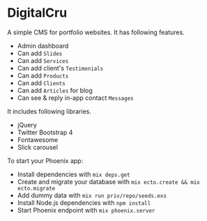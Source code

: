 # DigitalCru

A simple CMS for portfolio websites. It has following features.

  * Admin dashboard
  * Can add `Slides`
  * Can add `Services`
  * Can add client's `Testimonials`
  * Can add `Products`
  * Can add `Clients`
  * Can add `Articles` for blog
  * Can see & reply in-app contact `Messages`

It includes following libraries.

  * jQuery
  * Twitter Bootstrap 4
  * Fontawesome
  * Slick carousel

To start your Phoenix app:

  * Install dependencies with `mix deps.get`
  * Create and migrate your database with `mix ecto.create && mix ecto.migrate`
  * Add dummy data with `mix run priv/repo/seeds.exs`
  * Install Node.js dependencies with `npm install`
  * Start Phoenix endpoint with `mix phoenix.server`
